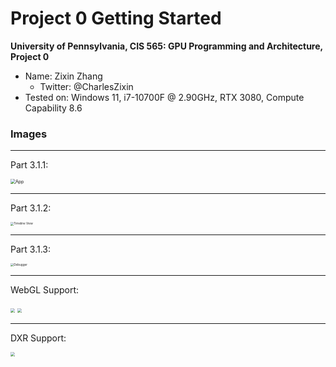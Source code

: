 Project 0 Getting Started
====================

**University of Pennsylvania, CIS 565: GPU Programming and Architecture, Project 0**

* Name: Zixin Zhang
  * Twitter: @CharlesZixin
* Tested on: Windows 11, i7-10700F @ 2.90GHz, RTX 3080, Compute Capability 8.6

### Images

---

Part 3.1.1: 

<img src="D:\dev\565\Project0-Getting-Started\images\firstImage.png" alt="App" style="zoom: 50%;" />

---

Part 3.1.2: 

<img src="D:\dev\565\Project0-Getting-Started\images\SecondImage.png" alt="Timeline View" style="zoom:33%;" />

---

Part 3.1.3: 

<img src="D:\dev\565\Project0-Getting-Started\images\ThirdImage.png" alt="Debugger" style="zoom:33%;" />

---

WebGL Support: 

<img src="D:\dev\565\Project0-Getting-Started\images\WebGL1.png" style="zoom:43%;" />

<img src="D:\dev\565\Project0-Getting-Started\images\WebGL2.png" style="zoom:43%;" />

---

DXR Support: 

<img src="D:\dev\565\Project0-Getting-Started\images\DXR.png" style="zoom:43%;" />

